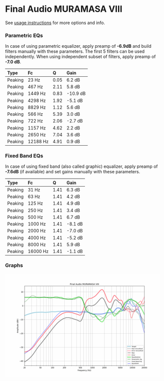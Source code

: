 # Final Audio MURAMASA VIII
See [usage instructions](https://github.com/jaakkopasanen/AutoEq#usage) for more options and info.

### Parametric EQs
In case of using parametric equalizer, apply preamp of **-6.9dB** and build filters manually
with these parameters. The first 5 filters can be used independently.
When using independent subset of filters, apply preamp of **-7.0 dB**.

| Type    | Fc       |    Q | Gain     |
|:--------|:---------|:-----|:---------|
| Peaking | 23 Hz    | 0.05 | 6.2 dB   |
| Peaking | 467 Hz   | 2.11 | 5.8 dB   |
| Peaking | 1449 Hz  | 0.83 | -10.9 dB |
| Peaking | 4298 Hz  | 1.92 | -5.1 dB  |
| Peaking | 8829 Hz  | 1.12 | 5.6 dB   |
| Peaking | 566 Hz   | 5.39 | 3.0 dB   |
| Peaking | 722 Hz   | 2.06 | -2.7 dB  |
| Peaking | 1157 Hz  | 4.62 | 2.2 dB   |
| Peaking | 2650 Hz  | 7.04 | 3.6 dB   |
| Peaking | 12188 Hz | 4.91 | 0.9 dB   |

### Fixed Band EQs
In case of using fixed band (also called graphic) equalizer, apply preamp of **-7.6dB**
(if available) and set gains manually with these parameters.

| Type    | Fc       |    Q | Gain    |
|:--------|:---------|:-----|:--------|
| Peaking | 31 Hz    | 1.41 | 6.3 dB  |
| Peaking | 63 Hz    | 1.41 | 4.2 dB  |
| Peaking | 125 Hz   | 1.41 | 4.9 dB  |
| Peaking | 250 Hz   | 1.41 | 3.4 dB  |
| Peaking | 500 Hz   | 1.41 | 6.7 dB  |
| Peaking | 1000 Hz  | 1.41 | -8.1 dB |
| Peaking | 2000 Hz  | 1.41 | -7.0 dB |
| Peaking | 4000 Hz  | 1.41 | -5.2 dB |
| Peaking | 8000 Hz  | 1.41 | 5.9 dB  |
| Peaking | 16000 Hz | 1.41 | -1.1 dB |

### Graphs
![](./Final%20Audio%20MURAMASA%20VIII.png)
